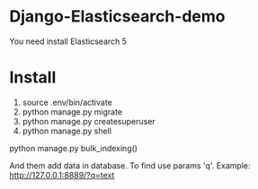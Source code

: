 # Django-Elasticsearch-demo
You need install Elasticsearch 5

# Install
1) source .env/bin/activate
2) python manage.py migrate
3) python manage.py createsuperuser
4) python manage.py shell

python manage.py
bulk_indexing()

And them add data in database.
To find use params 'q'. Example:
http://127.0.0.1:8889/?q=text
